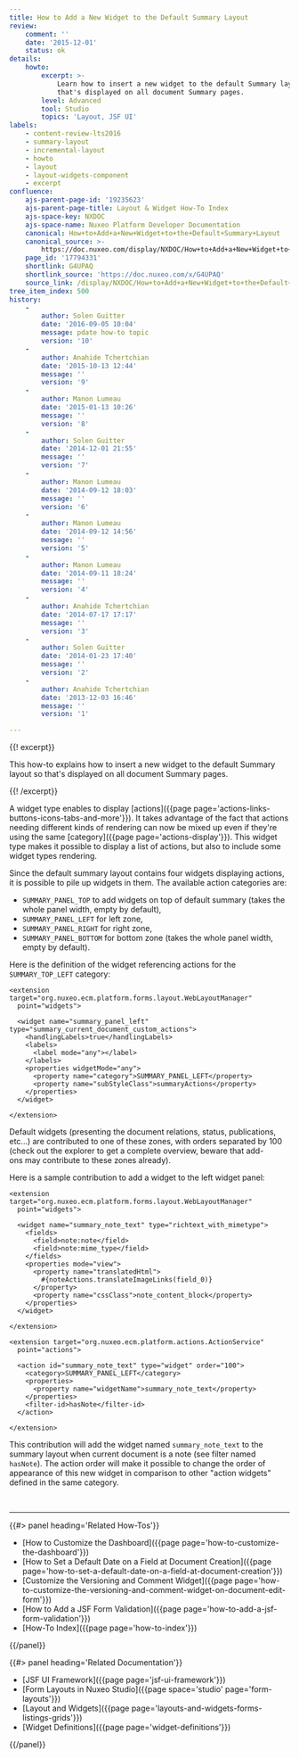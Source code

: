 ```yaml
---
title: How to Add a New Widget to the Default Summary Layout
review:
    comment: ''
    date: '2015-12-01'
    status: ok
details:
    howto:
        excerpt: >-
            Learn how to insert a new widget to the default Summary layout so
            that's displayed on all document Summary pages.
        level: Advanced
        tool: Studio
        topics: 'Layout, JSF UI'
labels:
    - content-review-lts2016
    - summary-layout
    - incremental-layout
    - howto
    - layout
    - layout-widgets-component
    - excerpt
confluence:
    ajs-parent-page-id: '19235623'
    ajs-parent-page-title: Layout & Widget How-To Index
    ajs-space-key: NXDOC
    ajs-space-name: Nuxeo Platform Developer Documentation
    canonical: How+to+Add+a+New+Widget+to+the+Default+Summary+Layout
    canonical_source: >-
        https://doc.nuxeo.com/display/NXDOC/How+to+Add+a+New+Widget+to+the+Default+Summary+Layout
    page_id: '17794331'
    shortlink: G4UPAQ
    shortlink_source: 'https://doc.nuxeo.com/x/G4UPAQ'
    source_link: /display/NXDOC/How+to+Add+a+New+Widget+to+the+Default+Summary+Layout
tree_item_index: 500
history:
    -
        author: Solen Guitter
        date: '2016-09-05 10:04'
        message: pdate how-to topic
        version: '10'
    -
        author: Anahide Tchertchian
        date: '2015-10-13 12:44'
        message: ''
        version: '9'
    -
        author: Manon Lumeau
        date: '2015-01-13 10:26'
        message: ''
        version: '8'
    -
        author: Solen Guitter
        date: '2014-12-01 21:55'
        message: ''
        version: '7'
    -
        author: Manon Lumeau
        date: '2014-09-12 18:03'
        message: ''
        version: '6'
    -
        author: Manon Lumeau
        date: '2014-09-12 14:56'
        message: ''
        version: '5'
    -
        author: Manon Lumeau
        date: '2014-09-11 18:24'
        message: ''
        version: '4'
    -
        author: Anahide Tchertchian
        date: '2014-07-17 17:17'
        message: ''
        version: '3'
    -
        author: Solen Guitter
        date: '2014-01-23 17:40'
        message: ''
        version: '2'
    -
        author: Anahide Tchertchian
        date: '2013-12-03 16:46'
        message: ''
        version: '1'

---
```

{{! excerpt}}

This how-to explains how to insert a new widget to the default Summary layout so that's displayed on all document Summary pages.

{{! /excerpt}}

A widget type enables to display [actions]({{page page='actions-links-buttons-icons-tabs-and-more'}}). It takes advantage of the fact that actions needing different kinds of rendering can now be mixed up even if they're using the same [category]({{page page='actions-display'}}). This widget type makes it possible to display a list of actions, but also to include some widget types rendering.

Since the default summary layout contains four widgets displaying actions, it is possible to pile up widgets in them. The available action categories are:

*   `SUMMARY_PANEL_TOP` to add widgets on top of default summary (takes the whole panel width, empty by default),
*   `SUMMARY_PANEL_LEFT` for left zone,
*   `SUMMARY_PANEL_RIGHT` for right zone,
*   `SUMMARY_PANEL_BOTTOM` for bottom zone (takes the whole panel width, empty by default).

Here is the definition of the widget referencing actions for the `SUMMARY_TOP_LEFT` category:

```
<extension target="org.nuxeo.ecm.platform.forms.layout.WebLayoutManager"
  point="widgets">

  <widget name="summary_panel_left" type="summary_current_document_custom_actions">
    <handlingLabels>true</handlingLabels>
    <labels>
      <label mode="any"></label>
    </labels>
    <properties widgetMode="any">
      <property name="category">SUMMARY_PANEL_LEFT</property>
      <property name="subStyleClass">summaryActions</property>
    </properties>
  </widget>

</extension>

```

Default widgets (presenting the document relations, status, publications, etc...) are contributed to one of these zones, with orders separated by 100 (check out the explorer to get a complete overview, beware that add-ons&nbsp;may contribute to these zones already).

Here is a sample contribution to add a widget to the left widget panel:

```
<extension target="org.nuxeo.ecm.platform.forms.layout.WebLayoutManager"
  point="widgets">

  <widget name="summary_note_text" type="richtext_with_mimetype">
    <fields>
      <field>note:note</field>
      <field>note:mime_type</field>
    </fields>
    <properties mode="view">
      <property name="translatedHtml">
        #{noteActions.translateImageLinks(field_0)}
      </property>
      <property name="cssClass">note_content_block</property>
    </properties>
  </widget>

</extension>

<extension target="org.nuxeo.ecm.platform.actions.ActionService"
  point="actions">

  <action id="summary_note_text" type="widget" order="100">
    <category>SUMMARY_PANEL_LEFT</category>
    <properties>
      <property name="widgetName">summary_note_text</property>
    </properties>
    <filter-id>hasNote</filter-id>
  </action>

</extension>

```

This contribution will add the widget named `summary_note_text` to the summary layout when current document is a note (see filter named `hasNote`).
The action order will make it possible to change the order of appearance of this new widget in comparison to other "action widgets" defined in the same category.

&nbsp;

* * *

<div class="row" data-equalizer data-equalize-on="medium"><div class="column medium-6">{{#> panel heading='Related How-Tos'}}

*   [How to Customize the Dashboard]({{page page='how-to-customize-the-dashboard'}})
*   [How to Set a Default Date on a Field at Document Creation]({{page page='how-to-set-a-default-date-on-a-field-at-document-creation'}})
*   [Customize the Versioning and Comment Widget]({{page page='how-to-customize-the-versioning-and-comment-widget-on-document-edit-form'}})
*   [How to Add a JSF Form Validation]({{page page='how-to-add-a-jsf-form-validation'}})
*   [How-To Index]({{page page='how-to-index'}})

{{/panel}}</div><div class="column medium-6">{{#> panel heading='Related Documentation'}}

*   [JSF UI Framework]({{page page='jsf-ui-framework'}})
*   [Form Layouts in Nuxeo Studio]({{page space='studio' page='form-layouts'}})
*   [Layout and Widgets]({{page page='layouts-and-widgets-forms-listings-grids'}})
*   [Widget Definitions]({{page page='widget-definitions'}})

{{/panel}}</div></div>
